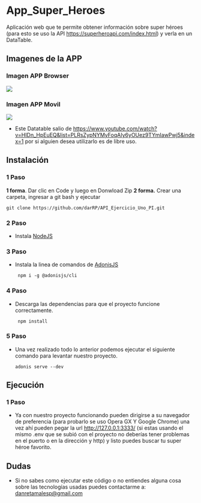 # App_Super_Heroes
Aplicación web que te permite obtener información sobre super héroes (para esto se uso la API https://superheroapi.com/index.html) y verla en un DataTable. 

## Imagenes de la APP
### Imagen APP Browser
![](https://raw.githubusercontent.com/darRP/App_Super_Heroes/main/public/version_browser.PNG)


### Imagen APP Movil
![](https://raw.githubusercontent.com/darRP/App_Super_Heroes/main/public/version_movil.PNG)

- Este Datatable salio de https://www.youtube.com/watch?v=HIDn_HpEuEQ&list=PLRsZypNYMyFoqAIy6yOUez9TYmIawPwj5&index=1 por si alguien desea utilizarlo es de libre uso.

## Instalación
### 1 Paso
**1 forma**. Dar clic en Code y luego en Donwload Zip
**2 forma.** Crear una carpeta, ingresar a git bash y ejecutar

    git clone https://github.com/darRP/API_Ejercicio_Uno_PI.git
### 2 Paso
- Instala [NodeJS](https://nodejs.org/es/ "NodeJS")

### 3 Paso
- Instala la linea de comandos de  [AdonisJS](https://adonisjs.com/docs/4.1/installation "AdonisJS")

       npm i -g @adonisjs/cli
	  
### 4 Paso
- Descarga las dependencias para que el proyecto funcione correctamente.

       npm install

### 5 Paso
- Una vez realizado todo lo anterior podemos ejecutar el siguiente comando para levantar nuestro proyecto.

      adonis serve --dev
	  
## Ejecución
### 1 Paso
- Ya con nuestro proyecto funcionando pueden dirigirse a su navegador de preferencia (para probarlo se uso Opera GX Y Google Chrome) una vez ahí pueden pegar la url http://127.0.0.1:3333/ (si estas usando el mismo .env que se subió con el proyecto no deberías tener problemas en el puerto o en la dirección y http) y listo puedes buscar tu super héroe favorito.

## Dudas
- Si no sabes como ejecutar este código o no entiendes alguna cosa sobre las tecnologías usadas puedes contactarme a:
    danretamalesp@gmail.com